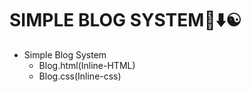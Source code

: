 # SIMPLE  BLOG  SYSTEM📝⬇️☯️

- Simple Blog System
     - Blog.html(Inline-HTML)
     - Blog.css(Inline-css) 
